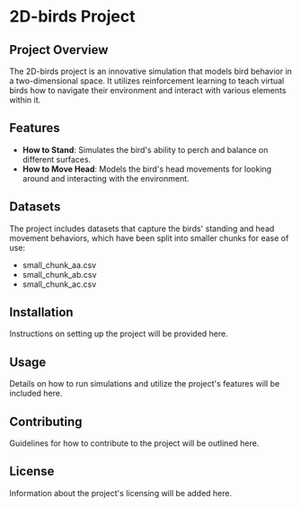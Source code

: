 # 2D-birds Project

## Project Overview
The 2D-birds project is an innovative simulation that models bird behavior in a two-dimensional space. It utilizes reinforcement learning to teach virtual birds how to navigate their environment and interact with various elements within it.

## Features
- **How to Stand**: Simulates the bird's ability to perch and balance on different surfaces.
- **How to Move Head**: Models the bird's head movements for looking around and interacting with the environment.

## Datasets
The project includes datasets that capture the birds' standing and head movement behaviors, which have been split into smaller chunks for ease of use:
- small_chunk_aa.csv
- small_chunk_ab.csv
- small_chunk_ac.csv

## Installation
Instructions on setting up the project will be provided here.

## Usage
Details on how to run simulations and utilize the project's features will be included here.

## Contributing
Guidelines for how to contribute to the project will be outlined here.

## License
Information about the project's licensing will be added here.
